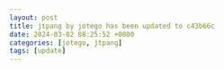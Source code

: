 ```yaml
---
layout: post
title: jtpang by jotego has been updated to c43b66c
date: 2024-03-02 08:25:52 +0000
categories: [jotego, jtpang]
tags: [update]
---
```


